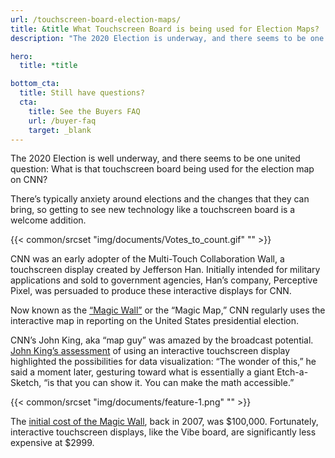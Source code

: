 ```yaml
---
url: /touchscreen-board-election-maps/
title: &title What Touchscreen Board is being used for Election Maps?
description: "The 2020 Election is underway, and there seems to be one united question: What is that touchscreen board that's used for the election map on CNN?"

hero:
  title: *title

bottom_cta:
  title: Still have questions?
  cta:
    title: See the Buyers FAQ
    url: /buyer-faq
    target: _blank
---
```


The 2020 Election is well underway, and there seems to be one united question: What is that touchscreen board being used for the election map on CNN?

There’s typically anxiety around elections and the changes that they can bring, so getting to see new technology like a touchscreen board is a welcome addition.

{{< common/srcset "img/documents/Votes_to_count.gif" "" >}}

CNN was an early adopter of the Multi-Touch Collaboration Wall, a touchscreen display created by Jefferson Han. Initially intended for military applications and sold to government agencies, Han’s company, Perceptive Pixel, was persuaded to produce these interactive displays for CNN.

Now known as the [“Magic Wall”][1] or the “Magic Map,” CNN regularly uses the interactive map in reporting on the United States presidential election.

CNN’s John King, aka “map guy” was amazed by the broadcast potential. [John King’s assessment][2] of using an interactive touchscreen display highlighted the possibilities for data visualization: “The wonder of this,” he said a moment later, gesturing toward what is essentially a giant Etch-a-Sketch, “is that you can show it. You can make the math accessible.”

{{< common/srcset "img/documents/feature-1.png" "" >}}

The [initial cost of the Magic Wall][3], back in 2007, was $100,000. Fortunately, interactive touchscreen displays, like the Vibe board, are significantly less expensive at $2999.

[1]: https://www.codeandtheory.com/things-we-make/cnn-magic-wall-reinventing-an-iconic-media-star
[2]: https://www.nytimes.com/2008/04/22/arts/television/22king.html?_r=1&oref=slogin
[3]: https://web.archive.org/web/20080830015457/http://www.forbes.com/business/forbes/2007/1112/072.html
